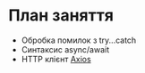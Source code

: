 # План заняття

- Обробка помилок з try...catch
- Синтаксис async/await
- HTTP клієнт [Axios](https://axios-http.com/)
